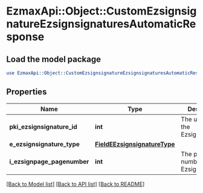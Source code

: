 # EzmaxApi::Object::CustomEzsignsignatureEzsignsignaturesAutomaticResponse

## Load the model package
```perl
use EzmaxApi::Object::CustomEzsignsignatureEzsignsignaturesAutomaticResponse;
```

## Properties
Name | Type | Description | Notes
------------ | ------------- | ------------- | -------------
**pki_ezsignsignature_id** | **int** | The unique ID of the Ezsignsignature | 
**e_ezsignsignature_type** | [**FieldEEzsignsignatureType**](FieldEEzsignsignatureType.md) |  | 
**i_ezsignpage_pagenumber** | **int** | The page number in the Ezsigndocument | 

[[Back to Model list]](../README.md#documentation-for-models) [[Back to API list]](../README.md#documentation-for-api-endpoints) [[Back to README]](../README.md)


